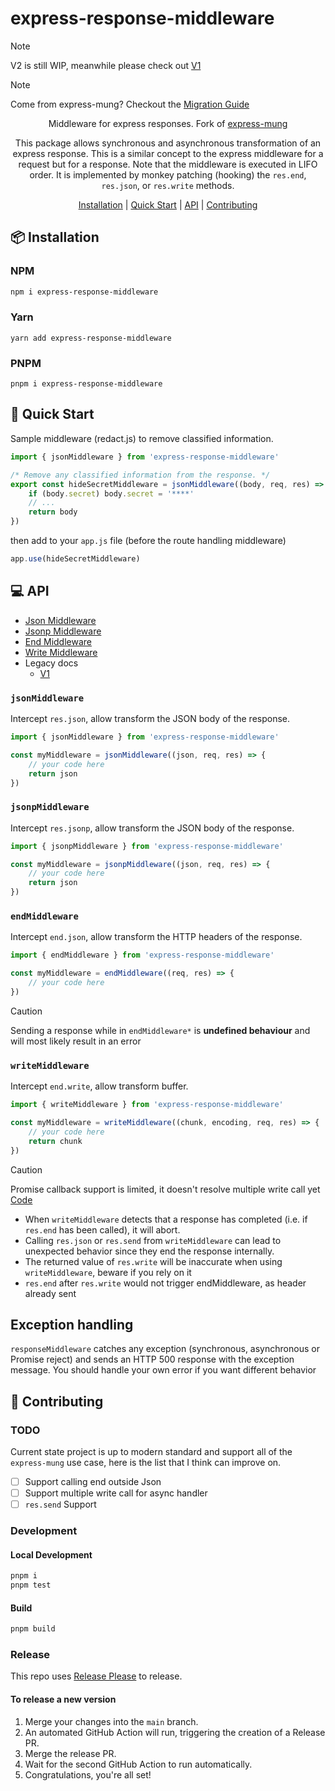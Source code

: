 # express-response-middleware

> [!NOTE]  
> V2 is still WIP, meanwhile please check out [V1](docs/V1_README.md)

> [!NOTE]  
> Come from express-mung? Checkout the [Migration Guide](docs/MIGRATE_FROM_MUNG.md)

<div align="center">

Middleware for express responses. Fork of [express-mung](https://www.npmjs.com/package/express-mung)

This package allows synchronous and asynchronous transformation of an express response. This is a similar concept to the express middleware for a request but for a response. Note that the middleware is executed in LIFO order. It is implemented by monkey patching (hooking) the `res.end`, `res.json`, or `res.write` methods.

[Installation](#-installation) | [Quick Start](#-quick-start) | [API](#-api) | [Contributing](#-contributing)

</div>

## 📦 Installation

### NPM

```bash
npm i express-response-middleware
```

### Yarn

```
yarn add express-response-middleware
```

### PNPM

```
pnpm i express-response-middleware
```

## 🚀 Quick Start

Sample middleware (redact.js) to remove classified information.

```javascript
import { jsonMiddleware } from 'express-response-middleware'

/* Remove any classified information from the response. */
export const hideSecretMiddleware = jsonMiddleware((body, req, res) => {
    if (body.secret) body.secret = '****'
    // ...
    return body
})
```

then add to your `app.js` file (before the route handling middleware)

```javascript
app.use(hideSecretMiddleware)
```

## 💻 API

- [Json Middleware](#jsonmiddleware)
- [Jsonp Middleware](#jsonpmiddleware)
- [End Middleware](#endMiddleware)
- [Write Middleware](#endMiddleware)
- Legacy docs
  - [V1](docs/V1_README.md)

### `jsonMiddleware`

Intercept `res.json`, allow transform the JSON body of the response.

```ts
import { jsonMiddleware } from 'express-response-middleware'

const myMiddleware = jsonMiddleware((json, req, res) => {
    // your code here
    return json
})
```

### `jsonpMiddleware`

Intercept `res.jsonp`, allow transform the JSON body of the response.

```ts
import { jsonpMiddleware } from 'express-response-middleware'

const myMiddleware = jsonpMiddleware((json, req, res) => {
    // your code here
    return json
})
```

### `endMiddleware`

Intercept `end.json`, allow transform the HTTP headers of the response.

```ts
import { endMiddleware } from 'express-response-middleware'

const myMiddleware = endMiddleware((req, res) => {
    // your code here
})
```

> [!CAUTION]
> Sending a response while in `endMiddleware*` is **undefined behaviour** and will most likely result in an error

### `writeMiddleware`

Intercept `end.write`, allow transform buffer.

```ts
import { writeMiddleware } from 'express-response-middleware'

const myMiddleware = writeMiddleware((chunk, encoding, req, res) => {
    // your code here
    return chunk
})
```

> [!CAUTION]
> Promise callback support is limited, it doesn't resolve multiple write call yet [Code](src/writeMiddleware.ts)

- When `writeMiddleware` detects that a response has completed (i.e. if `res.end` has been called), it will abort.
- Calling `res.json` or `res.send` from `writeMiddleware` can lead to unexpected behavior since they end the response internally.
- The returned value of `res.write` will be inaccurate when using `writeMiddleware`, beware if you rely on it
- `res.end` after `res.write` would not trigger endMiddleware, as header already sent

## Exception handling

`responseMiddleware` catches any exception (synchronous, asynchronous or Promise reject) and sends an HTTP 500 response with the exception message. You should handle your own error if you want different behavior

## 🤝 Contributing

### TODO

Current state project is up to modern standard and support all of the `express-mung` use case, here is the list that I think can improve on. 

- [ ] Support calling end outside Json
- [ ] Support multiple write call for async handler
- [ ] `res.send` Support

### Development

#### Local Development

```bash
pnpm i
pnpm test
```

#### Build

```bash
pnpm build
```

### Release

This repo uses [Release Please](https://github.com/google-github-actions/release-please-action) to release.

#### To release a new version

1. Merge your changes into the `main` branch.
2. An automated GitHub Action will run, triggering the creation of a Release PR.
3. Merge the release PR.
4. Wait for the second GitHub Action to run automatically.
5. Congratulations, you're all set!
